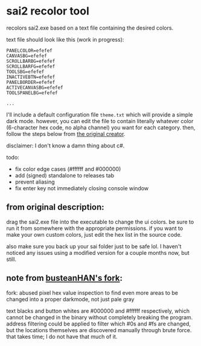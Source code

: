 # sai2 recolor tool

recolors sai2.exe based on a text file containing the desired colors.

text file should look like this (work in progress):

```
PANELCOLOR=efefef
CANVASBG=efefef
SCROLLBARBG=efefef
SCROLLBARFG=efefef
TOOLSBG=efefef
INACTIVEBTN=efefef
PANELBORDER=efefef
ACTIVECANVASBG=efefef
TOOLSPANELBG=efefef

...
```

I'll include a default configuration file `theme.txt` which will provide a simple dark mode. however, you can edit the file to contain literally whatever color (6-character hex code, no alpha channel) you want for each category. then, follow the steps below from [the original creator](https://github.com/NotBoogie/SaiThemeColorChanger).

disclaimer: I don't know a damn thing about c#.

todo:

-   fix color edge cases (#ffffff and #000000)
-   add (signed) standalone to releases tab
-   prevent aliasing
-   fix enter key not immediately closing console window

## from original description:

drag the sai2.exe file into the executable to change the ui colors.  be sure to run it from somewhere with the appropriate permissions. if you want to make your own custom colors, just edit the hex list in the source code.

also make sure you back up your sai folder just to be safe lol. I haven't noticed any issues using a modified version for a couple months now, but still.

## note from [busteanHAN's fork](https://github.com/BusteanHAN/SaiThemeColorChanger):

fork: abused pixel hex value inspection to find even more areas to be changed into a proper darkmode, not just pale gray

text blacks and button whites are #000000 and #ffffff respectively, which cannot be changed in the binary without completely breaking the program. address filtering could be applied to filter which #0s and #fs are changed, but the locations themselves are discovered manually through brute force. that takes time; I do not have that much of it.